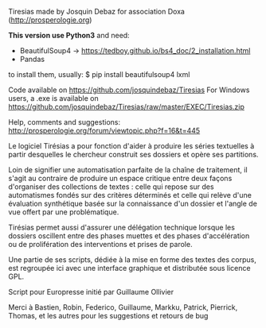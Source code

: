 ﻿Tiresias made by Josquin Debaz for association Doxa (http://prosperologie.org)

__This version use Python3__ 
and need:

- BeautifulSoup4 -> https://tedboy.github.io/bs4_doc/2_installation.html
- Pandas

to install them, usually:
$ pip install beautifulsoup4 lxml


Code available on https://github.com/josquindebaz/Tiresias
For Windows users, a .exe is available on https://github.com/josquindebaz/Tiresias/raw/master/EXEC/Tiresias.zip


Help, comments and suggestions: http://prosperologie.org/forum/viewtopic.php?f=16&t=445


Le logiciel Tirésias a pour fonction d'aider à produire les séries textuelles à partir desquelles le chercheur construit ses dossiers et opère ses partitions. 

Loin de signifier une automatisation parfaite de la chaîne de traitement, il s'agit au contraire de produire un espace critique entre deux façons d'organiser des collections de textes : celle qui repose sur des automatismes fondés sur des critères déterminés et celle qui relève d'une évaluation synthétique basée sur la connaissance d'un dossier et l'angle de vue offert par une problématique. 

Tirésias permet aussi d'assurer une délégation technique lorsque les dossiers oscillent entre des phases muettes et des phases d'accélération ou de prolifération des interventions et prises de parole.

Une partie de ses scripts, dédiée à la mise en forme des textes des corpus, est regroupée ici avec une interface graphique et distributée sous licence GPL.

Script pour Europresse initié par Guillaume Ollivier

Merci à Bastien, Robin, Federico, Guillaume, Markku, Patrick, Pierrick, Thomas, et les autres pour les suggestions et retours de bug
